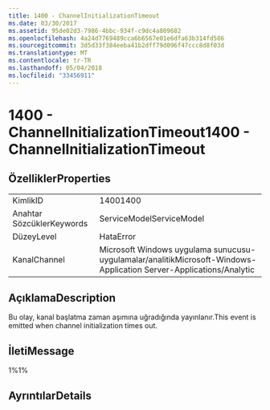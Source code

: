 ```yaml
---
title: 1400 - ChannelInitializationTimeout
ms.date: 03/30/2017
ms.assetid: 95de02d3-7986-4bbc-934f-c9dc4a809682
ms.openlocfilehash: 4a24d7769489cca6b6567e01e6dfa63b314fd586
ms.sourcegitcommit: 3d5d33f384eeba41b2dff79d096f47ccc8d8f03d
ms.translationtype: MT
ms.contentlocale: tr-TR
ms.lasthandoff: 05/04/2018
ms.locfileid: "33456911"
---
```

# <a name="1400---channelinitializationtimeout"></a><span data-ttu-id="36d68-102">1400 - ChannelInitializationTimeout</span><span class="sxs-lookup"><span data-stu-id="36d68-102">1400 - ChannelInitializationTimeout</span></span>
## <a name="properties"></a><span data-ttu-id="36d68-103">Özellikler</span><span class="sxs-lookup"><span data-stu-id="36d68-103">Properties</span></span>  
  
|||  
|-|-|  
|<span data-ttu-id="36d68-104">Kimlik</span><span class="sxs-lookup"><span data-stu-id="36d68-104">ID</span></span>|<span data-ttu-id="36d68-105">1400</span><span class="sxs-lookup"><span data-stu-id="36d68-105">1400</span></span>|  
|<span data-ttu-id="36d68-106">Anahtar Sözcükler</span><span class="sxs-lookup"><span data-stu-id="36d68-106">Keywords</span></span>|<span data-ttu-id="36d68-107">ServiceModel</span><span class="sxs-lookup"><span data-stu-id="36d68-107">ServiceModel</span></span>|  
|<span data-ttu-id="36d68-108">Düzey</span><span class="sxs-lookup"><span data-stu-id="36d68-108">Level</span></span>|<span data-ttu-id="36d68-109">Hata</span><span class="sxs-lookup"><span data-stu-id="36d68-109">Error</span></span>|  
|<span data-ttu-id="36d68-110">Kanal</span><span class="sxs-lookup"><span data-stu-id="36d68-110">Channel</span></span>|<span data-ttu-id="36d68-111">Microsoft Windows uygulama sunucusu-uygulamalar/analitik</span><span class="sxs-lookup"><span data-stu-id="36d68-111">Microsoft-Windows-Application Server-Applications/Analytic</span></span>|  
  
## <a name="description"></a><span data-ttu-id="36d68-112">Açıklama</span><span class="sxs-lookup"><span data-stu-id="36d68-112">Description</span></span>  
 <span data-ttu-id="36d68-113">Bu olay, kanal başlatma zaman aşımına uğradığında yayınlanır.</span><span class="sxs-lookup"><span data-stu-id="36d68-113">This event is emitted when channel initialization times out.</span></span>  
  
## <a name="message"></a><span data-ttu-id="36d68-114">İleti</span><span class="sxs-lookup"><span data-stu-id="36d68-114">Message</span></span>  
 <span data-ttu-id="36d68-115">1%</span><span class="sxs-lookup"><span data-stu-id="36d68-115">1%</span></span>  
  
## <a name="details"></a><span data-ttu-id="36d68-116">Ayrıntılar</span><span class="sxs-lookup"><span data-stu-id="36d68-116">Details</span></span>
